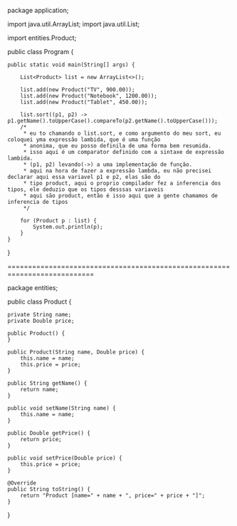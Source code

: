 package application;

import java.util.ArrayList;
import java.util.List;

import entities.Product;

public class Program {

	public static void main(String[] args) {

		List<Product> list = new ArrayList<>();

		list.add(new Product("TV", 900.00));
		list.add(new Product("Notebook", 1200.00));
		list.add(new Product("Tablet", 450.00));

		list.sort((p1, p2) -> p1.getName().toUpperCase().compareTo(p2.getName().toUpperCase()));
		/*
		 * eu to chamando o list.sort, e como argumento do meu sort, eu coloquei yma expressão lambida, que é uma função
		 * anonima, que eu posso definila de uma forma bem resumida.
		 * isso aqui é um comparator definido com a sintaxe de expressão lambida.
		 * (p1, p2) levando(->) a uma implementação de função. 
		 * aqui na hora de fazer a expressão lambda, eu não precisei declarar aqui essa variavel p1 e p2, elas são do 
		 * tipo product, aqui o proprio compilador fez a inferencia dos tipos, ele deduzio que os tipos desssas variaveis 
		 * aqui são product, então é isso aqui que a gente chamamos de inferencia de tipos 
		 */

		for (Product p : list) {
			System.out.println(p);
		}
	}
}	

===========================================================================

package entities;

public class Product {

	private String name;
	private Double price;
	
	public Product() {
	}

	public Product(String name, Double price) {
		this.name = name;
		this.price = price;
	}

	public String getName() {
		return name;
	}

	public void setName(String name) {
		this.name = name;
	}

	public Double getPrice() {
		return price;
	}

	public void setPrice(Double price) {
		this.price = price;
	}

	@Override
	public String toString() {
		return "Product [name=" + name + ", price=" + price + "]";
	}
}


